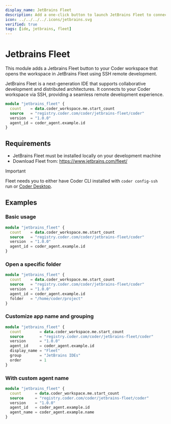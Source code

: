 ```yaml
---
display_name: JetBrains Fleet
description: Add a one-click button to launch JetBrains Fleet to connect to your workspace.
icon: ../../../../.icons/jetbrains.svg
verified: true
tags: [ide, jetbrains, fleet]
---
```


# Jetbrains Fleet

This module adds a Jetbrains Fleet button to your Coder workspace that opens the workspace in JetBrains Fleet using SSH remote development.

JetBrains Fleet is a next-generation IDE that supports collaborative development and distributed architectures. It connects to your Coder workspace via SSH, providing a seamless remote development experience.

```tf
module "jetbrains_fleet" {
  count    = data.coder_workspace.me.start_count
  source   = "registry.coder.com/coder/jetbrains-fleet/coder"
  version  = "1.0.0"
  agent_id = coder_agent.example.id
}
```

## Requirements

- JetBrains Fleet must be installed locally on your development machine
- Download Fleet from: https://www.jetbrains.com/fleet/

> [!IMPORTANT]
> Fleet needs you to either have Coder CLI installed with `coder config-ssh` run or [Coder Desktop](https://coder.com/docs/user-guides/desktop).

## Examples

### Basic usage

```tf
module "jetbrains_fleet" {
  count    = data.coder_workspace.me.start_count
  source   = "registry.coder.com/coder/jetbrains-fleet/coder"
  version  = "1.0.0"
  agent_id = coder_agent.example.id
}
```

### Open a specific folder

```tf
module "jetbrains_fleet" {
  count    = data.coder_workspace.me.start_count
  source   = "registry.coder.com/coder/jetbrains-fleet/coder"
  version  = "1.0.0"
  agent_id = coder_agent.example.id
  folder   = "/home/coder/project"
}
```

### Customize app name and grouping

```tf
module "jetbrains_fleet" {
  count        = data.coder_workspace.me.start_count
  source       = "registry.coder.com/coder/jetbrains-fleet/coder"
  version      = "1.0.0"
  agent_id     = coder_agent.example.id
  display_name = "Fleet"
  group        = "JetBrains IDEs"
  order        = 1
}
```

### With custom agent name

```tf
module "jetbrains_fleet" {
  count      = data.coder_workspace.me.start_count
  source     = "registry.coder.com/coder/jetbrains-fleet/coder"
  version    = "1.0.0"
  agent_id   = coder_agent.example.id
  agent_name = coder_agent.example.name
}
```
